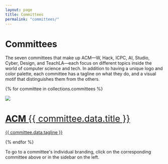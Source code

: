 ```yaml
---
layout: page
title: Committees
permalink: "committees/"
---
```

# Committees #
The seven committees that make up ACM—W, Hack, ICPC, AI, Studio, Cyber, Design, and TeachLA—each focus on different topics inside the world of computer science and tech. In addition to having a unique logo and color palette, each committee has a tagline on what they do, and a visual motif that distinguishes them from the others.

{% for committee in collections.committees %}
<div class="committee-container">
    <a href="{{ committee.url | prepend: site.baseurl }}"><div class="committee-logo">
        <img src="{{ site.baseurl }}/assets/logos/{{ committee.data.filename }}-logo.png">
    </div></a>
    <a href="{{ committee.url | prepend: site.baseurl }}"><div class="committee-description">
        <h1> ACM <span style="color: #{{ committee.data.hex }}; font-weight:400">{{ committee.data.title }}</span></h1>
        <p> {{ committee.data.tagline }} </p>
    </div></a>
</div>
{% endfor %}

To go to a committee's individual branding, click on the corresponding committee above or in the sidebar on the left.
